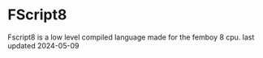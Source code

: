 # FScript8
Fscript8 is a low level compiled language made for the femboy 8 cpu. last updated 2024-05-09
